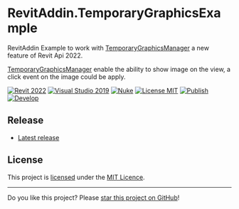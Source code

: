 # RevitAddin.TemporaryGraphicsExample

RevitAddin Example to work with [TemporaryGraphicsManager] a new feature of Revit Api 2022.

[TemporaryGraphicsManager] enable the ability to show image on the view, a click event on the image could be apply.

[![Revit 2022](https://img.shields.io/badge/Revit-2022+-blue.svg)](../..)
[![Visual Studio 2019](https://img.shields.io/badge/Visual%20Studio%202019-16.11.7+-blue)](../..)
[![Nuke](https://img.shields.io/badge/Nuke-Build-blue)](https://nuke.build/)
[![License MIT](https://img.shields.io/badge/License-MIT-blue.svg)](LICENSE)
[![Publish](../../actions/workflows/Publish.yml/badge.svg)](../../actions)
[![Develop](../../actions/workflows/Develop.yml/badge.svg)](../../actions)

## Release

* [Latest release](../../releases/latest)

## License

This project is [licensed](LICENSE) under the [MIT Licence](https://en.wikipedia.org/wiki/MIT_License).

---

Do you like this project? Please [star this project on GitHub](../../stargazers)!

[TemporaryGraphicsManager]: https://www.revitapidocs.com/2022/1dd29f70-d381-fa60-8ffa-1076eac55ed7.htm
